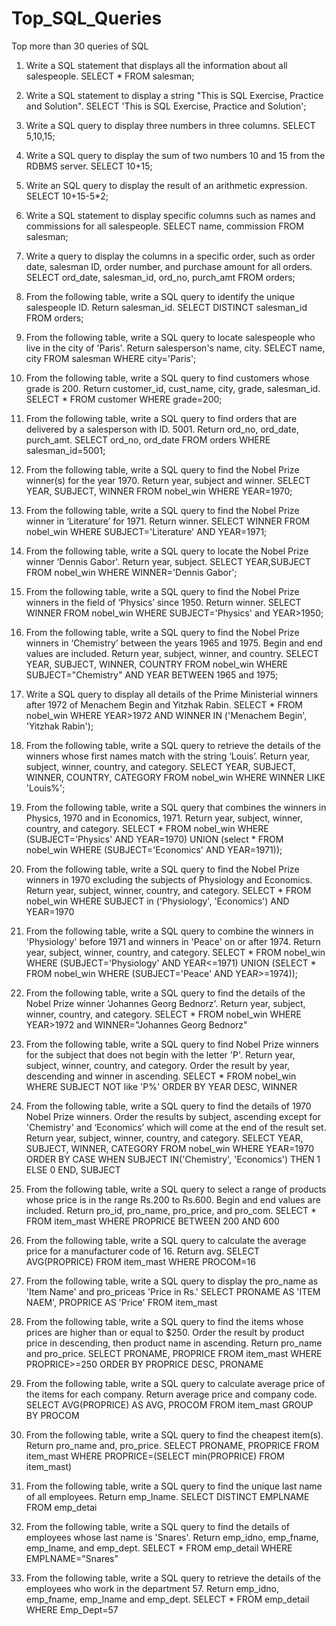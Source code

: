 # Top_SQL_Queries
Top more than 30 queries of SQL

1.	Write a SQL statement that displays all the information about all salespeople.
    SELECT * FROM salesman;

2.	Write a SQL statement to display a string "This is SQL Exercise, Practice and   Solution".
    SELECT 'This is SQL Exercise, Practice and Solution';

3.	Write a SQL query to display three numbers in three columns.
    SELECT 5,10,15;

4.	Write a SQL query to display the sum of two numbers 10 and 15 from the RDBMS server.
    SELECT 10+15;

5.	Write an SQL query to display the result of an arithmetic expression. 
    SELECT 10+15-5*2;

6. Write a SQL statement to display specific columns such as names and commissions for all salespeople.
    SELECT name, commission FROM salesman;

7.	Write a query to display the columns in a specific order, such as order date, salesman ID, order number, and purchase amount for all orders.  
    SELECT ord_date, salesman_id, ord_no, purch_amt FROM orders;

8. From the following table, write a SQL query to identify the unique salespeople ID. Return salesman_id.
    SELECT DISTINCT salesman_id FROM orders;

9. From the following table, write a SQL query to locate salespeople who live in the city of 'Paris'. Return salesperson's name, city.
    SELECT name, city FROM salesman WHERE city='Paris';

10. From the following table, write a SQL query to find customers whose grade is 200. Return customer_id, cust_name, city, grade, salesman_id.
    SELECT * FROM customer WHERE grade=200;

11. From the following table, write a SQL query to find orders that are delivered by a salesperson with ID. 5001. Return ord_no, ord_date, purch_amt.
    SELECT ord_no, ord_date FROM orders WHERE salesman_id=5001;

12. From the following table, write a SQL query to find the Nobel Prize winner(s) for the year 1970. Return year, subject and winner.
    SELECT YEAR, SUBJECT, WINNER FROM nobel_win WHERE YEAR=1970;

13. From the following table, write a SQL query to find the Nobel Prize winner in ‘Literature’ for 1971. Return winner.
    SELECT WINNER FROM nobel_win WHERE SUBJECT='Literature' AND YEAR=1971;

14. From the following table, write a SQL query to locate the Nobel Prize winner ‘Dennis Gabor'. Return year, subject.
    SELECT YEAR,SUBJECT FROM nobel_win WHERE WINNER='Dennis Gabor';

15. From the following table, write a SQL query to find the Nobel Prize winners in the field of ‘Physics’ since 1950. Return winner.
    SELECT WINNER FROM nobel_win WHERE SUBJECT='Physics' and YEAR>1950;

16. From the following table, write a SQL query to find the Nobel Prize winners in ‘Chemistry’ between the years 1965 and 1975. Begin and end values are included. Return year, subject, winner, and country.
    SELECT YEAR, SUBJECT, WINNER, COUNTRY FROM nobel_win WHERE SUBJECT="Chemistry" AND YEAR BETWEEN 1965 and 1975;

17. Write a SQL query to display all details of the Prime Ministerial winners after 1972 of Menachem Begin and Yitzhak Rabin.
    SELECT * FROM nobel_win WHERE YEAR>1972 AND WINNER IN ('Menachem Begin', 'Yitzhak Rabin');

18. From the following table, write a SQL query to retrieve the details of the winners whose first names match with the string ‘Louis’. Return year, subject, winner, country, and category.
    SELECT YEAR, SUBJECT, WINNER, COUNTRY, CATEGORY FROM nobel_win WHERE WINNER LIKE 'Louis%';

19. From the following table, write a SQL query that combines the winners in Physics, 1970 and in Economics, 1971. Return year, subject, winner, country, and category.
    SELECT * FROM nobel_win WHERE (SUBJECT='Physics' AND YEAR=1970) UNION (select * FROM nobel_win WHERE (SUBJECT='Economics' AND YEAR=1971));

20. From the following table, write a SQL query to find the Nobel Prize winners in 1970 excluding the subjects of Physiology and Economics. Return year, subject, winner, country, and category.
    SELECT * FROM nobel_win WHERE SUBJECT in ('Physiology', 'Economics') AND YEAR=1970

21. From the following table, write a SQL query to combine the winners in 'Physiology' before 1971 and winners in 'Peace' on or after 1974. Return year, subject, winner, country, and category.
    SELECT * FROM nobel_win WHERE (SUBJECT='Physiology' AND YEAR<=1971)
    UNION
    (SELECT * FROM nobel_win WHERE (SUBJECT='Peace' AND YEAR>=1974));

22. From the following table, write a SQL query to find the details of the Nobel Prize winner 'Johannes Georg Bednorz'. Return year, subject, winner, country, and category.
    SELECT * FROM nobel_win WHERE YEAR>1972 and WINNER="Johannes Georg Bednorz"

23. From the following table, write a SQL query to find Nobel Prize winners for the subject that does not begin with the letter 'P'. Return year, subject, winner, country, and category. Order the result by year, descending and winner in ascending.
    SELECT * FROM nobel_win WHERE SUBJECT NOT like 'P%' ORDER BY YEAR DESC, WINNER

24. From the following table, write a SQL query to find the details of 1970 Nobel Prize winners. Order the results by subject, ascending except for 'Chemistry' and ‘Economics’ which will come at the end of the result set. Return year, subject, winner, country, and category.
    SELECT YEAR, SUBJECT, WINNER, CATEGORY FROM nobel_win WHERE YEAR=1970 ORDER BY CASE WHEN SUBJECT IN('Chemistry', 'Economics') THEN 1 ELSE 0 END, SUBJECT

25. From the following table, write a SQL query to select a range of products whose price is in the range Rs.200 to Rs.600. Begin and end values are included. Return pro_id, pro_name, pro_price, and pro_com.
    SELECT * FROM item_mast WHERE PROPRICE BETWEEN 200 AND 600

26. From the following table, write a SQL query to calculate the average price for a manufacturer code of 16. Return avg.
    SELECT AVG(PROPRICE) FROM item_mast WHERE PROCOM=16

27. From the following table, write a SQL query to display the pro_name as 'Item Name' and pro_priceas 'Price in Rs.'
    SELECT PRONAME AS 'ITEM NAEM', PROPRICE AS 'Price' FROM item_mast

28. From the following table, write a SQL query to find the items whose prices are higher than or equal to $250. Order the result by product price in descending, then product name in ascending. Return pro_name and pro_price.
    SELECT PRONAME, PROPRICE FROM item_mast WHERE PROPRICE>=250 ORDER BY PROPRICE DESC, PRONAME

29. From the following table, write a SQL query to calculate average price of the items for each company. Return average price and company code.
    SELECT AVG(PROPRICE) AS AVG, PROCOM FROM item_mast GROUP BY PROCOM

30. From the following table, write a SQL query to find the cheapest item(s). Return pro_name and, pro_price.
    SELECT PRONAME, PROPRICE FROM item_mast WHERE PROPRICE=(SELECT min(PROPRICE) FROM item_mast)

31. From the following table, write a SQL query to find the unique last name of all employees. Return emp_lname.
    SELECT DISTINCT EMPLNAME FROM emp_detai

32. From the following table, write a SQL query to find the details of employees whose last name is 'Snares'. Return emp_idno, emp_fname, emp_lname, and emp_dept.
    SELECT * FROM emp_detail WHERE EMPLNAME="Snares"

33. From the following table, write a SQL query to retrieve the details of the employees who work in the department 57. Return emp_idno, emp_fname, emp_lname and emp_dept.
    SELECT * FROM emp_detail WHERE Emp_Dept=57





